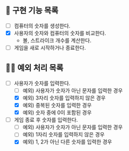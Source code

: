 ## 🚀 구현 기능 목록

- [ ] 컴퓨터의 숫자를 생성한다.
- [x] 사용자의 숫자와 컴퓨터의 숫자를 비교한다.
    - 볼, 스트라이크 개수를 계산한다.
- [ ] 게임을 새로 시작하거나 종료한다.

## 🙅‍♂️ 예외 처리 목록

- [ ] 사용자가 숫자를 입력한다.
    - [ ] 예외) 사용자가 숫자가 아닌 문자를 입력한 경우
    - [x] 예외) 3자리 숫자를 입력하지 않은 경우
    - [x] 예외) 중복된 숫자를 입력한 경우
    - [x] 예외) 숫자 중에 0이 포함된 경우
- [ ] 게임 종료 후 숫자를 입력한다.
    - [ ] 예외) 사용자가 숫자가 아닌 문자를 입력한 경우
    - [ ] 예외) 1자리 숫자를 입력하지 않은 경우
    - [x] 예외) 1, 2가 아닌 다른 숫자를 입력한 경우
